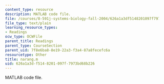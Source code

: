 ```yaml
---
content_type: resource
description: MATLAB code file.
file: /courses/8-591j-systems-biology-fall-2004/626a1a3df5148201097f7973bd68b226_narang.m
file_type: text/plain
learning_resource_types:
- Readings
ocw_type: OCWFile
parent_title: Readings
parent_type: CourseSection
parent_uid: 7f8e6ba8-8e19-22a3-f3a4-87a8fecefc6a
resourcetype: Other
title: narang.m
uid: 626a1a3d-f514-8201-097f-7973bd68b226
---
```

MATLAB code file.

